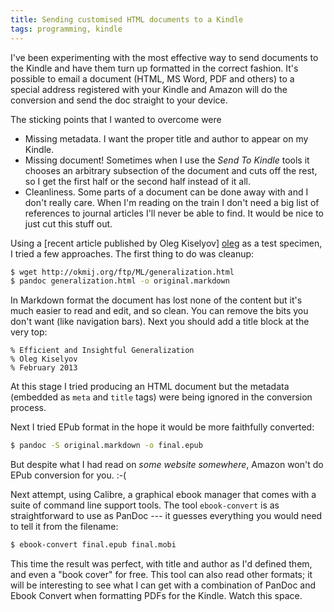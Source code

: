 ```yaml
---
title: Sending customised HTML documents to a Kindle
tags: programming, kindle
---
```

I've been experimenting with the most effective way to send
documents to the Kindle and have them turn up formatted in
the correct fashion. It's possible to email a document (HTML,
MS Word, PDF and others) to a special address registered with
your Kindle and Amazon will do the conversion and send the
doc straight to your device.

The sticking points that I wanted to overcome were

*   Missing metadata. I want the proper title and author to
appear on my Kindle.
*   Missing document! Sometimes when I use the _Send To Kindle_
tools it chooses an arbitrary subsection of the document and
cuts off the rest, so I get the first half or the second half
instead of it all.
*   Cleanliness. Some parts of a document can be done away with
and I don't really care. When I'm reading on the train I don't
need a big list of references to journal articles I'll never be
able to find. It would be nice to just cut this stuff out.

Using a [recent article published by Oleg Kiselyov] [oleg] as a
test specimen, I tried a few approaches. The first thing to do
was cleanup:

~~~~bash
$ wget http://okmij.org/ftp/ML/generalization.html
$ pandoc generalization.html -o original.markdown
~~~~

In Markdown format the document has lost none of the content but
it's much easier to read and edit, and so clean. You can remove
the bits you don't want (like navigation bars). Next you should
add a title block at the very top:

    % Efficient and Insightful Generalization
    % Oleg Kiselyov
    % February 2013

At this stage I tried producing an HTML document but the metadata
(embedded as `meta` and `title` tags) were being ignored in the
conversion process.

Next I tried EPub format in the hope it would be more faithfully
converted:

~~~~bash
$ pandoc -S original.markdown -o final.epub
~~~~

But despite what I had read on *some website somewhere*, Amazon
won't do EPub conversion for you. :-(

Next attempt, using Calibre, a graphical ebook manager that comes
with a suite of command line support tools. The tool `ebook-convert`
is as straightforward to use as PanDoc --- it guesses everything
you would need to tell it from the filename:

~~~~bash
$ ebook-convert final.epub final.mobi
~~~~

This time the result was perfect, with title and author as I'd
defined them, and even a "book cover" for free. This tool can also
read other formats; it will be interesting to see what I can get
with a combination of PanDoc and Ebook Convert when formatting PDFs
for the Kindle. Watch this space.

[oleg]: <http://okmij.org/ftp/ML/generalization.html>
    "How OCaml type checker works -- or what polymorphism and garbage collection have in common"
